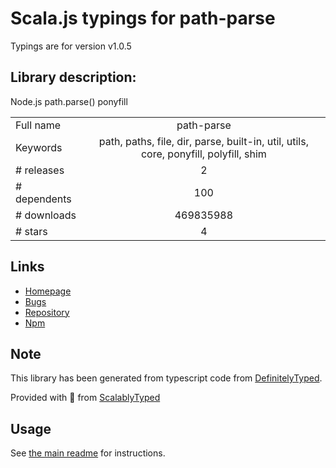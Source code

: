
# Scala.js typings for path-parse

Typings are for version v1.0.5

## Library description:
Node.js path.parse() ponyfill

|                    |                 |
| ------------------ | :-------------: |
| Full name          | path-parse |
| Keywords           | path, paths, file, dir, parse, built-in, util, utils, core, ponyfill, polyfill, shim |
| # releases         | 2 |
| # dependents       | 100 |
| # downloads        | 469835988 |
| # stars            | 4 |

## Links
- [Homepage](https://github.com/jbgutierrez/path-parse#readme)
- [Bugs](https://github.com/jbgutierrez/path-parse/issues)
- [Repository](https://github.com/jbgutierrez/path-parse)
- [Npm](https://www.npmjs.com/package/path-parse)
    


## Note
This library has been generated from typescript code from [DefinitelyTyped](https://definitelytyped.org).

Provided with :purple_heart: from [ScalablyTyped](https://github.com/oyvindberg/ScalablyTyped)

## Usage
See [the main readme](../../readme.md) for instructions.


